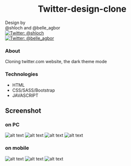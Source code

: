 <h1 align="center">Twitter-design-clone</h1>
<p>
            Design by <br />
            @shloch and @belle_agbor  <br />
            <a href="https://twitter.com/shloch" target="_blank">
                <img alt="Twitter: @shloch" src="https://img.shields.io/twitter/follow/shloch.svg?style=social" />
            </a> <br/>
             <a href="https://twitter.com/belle_agbor" target="_blank">
                <img alt="Twitter: @belle_agbor"
                    src="https://img.shields.io/twitter/follow/belle_agbor.svg?style=social" />
            </a>

            

           
</p>

### About

Cloning twitter.com website, the dark theme mode


### Technologies

- HTML
- CSS/SASS/Bootstrap
- JAVASCRIPT


## Screenshot 

### on PC 
![alt text](https://github.com/shloch/Twitter-design-clone/blob/dev/screenshots/desktop/screenshot_1.png)
![alt text](https://github.com/shloch/Twitter-design-clone/blob/dev/screenshots/desktop/screenshot_2.png)
![alt text](https://github.com/shloch/Twitter-design-clone/blob/dev/screenshots/desktop/screenshot_3.png)
![alt text](https://github.com/shloch/Twitter-design-clone/blob/dev/screenshots/desktop/screenshot_4.png)

### on mobile

![alt text](https://github.com/shloch/Twitter-design-clone/blob/dev/screenshots/mobile/screenshot_1.png)
![alt text](https://github.com/shloch/Twitter-design-clone/blob/dev/screenshots/mobile/screenshot_2.png)
![alt text](https://github.com/shloch/Twitter-design-clone/blob/dev/screenshots/mobile/screenshot_3.png)